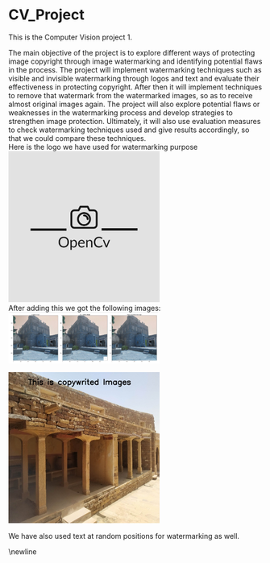 # CV_Project
This is the Computer Vision project 1.

The main objective of the project is to explore different ways of protecting image copyright through image watermarking and identifying potential flaws in the process.
The project will implement watermarking techniques such as visible and invisible watermarking through logos and text and evaluate their effectiveness in protecting copyright.
After then it will implement techniques to remove that watermark from the watermarked images, so as to receive almost original images again. The project will also explore potential flaws or weaknesses in the watermarking process and develop strategies to strengthen image protection. Ultimately, it will also use evaluation measures to check watermarking techniques used and give results accordingly, so that we could compare these techniques.<br>
Here is the logo we have used for watermarking purpose<br>
<img src="Images/3.jpeg" alt="image_description" width="300"/><br>
After adding this we got the following images: <br>
<img src="Images/77.png" alt="image_description" width="300"/><br>


<img src="Images/WhatsApp Image 2023-03-18 at 7.08.12 PM.jpeg" alt="image_description" width="300"/>

We have also used text at random positions for watermarking as well.

\newline
